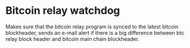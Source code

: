 # Bitcoin relay watchdog

Makes sure that the bitcoin relay program is synced to the latest bitcoin blockheader, sends an e-mail alert if there is a big difference between btc relay block header and bitcoin main chain blockheader.